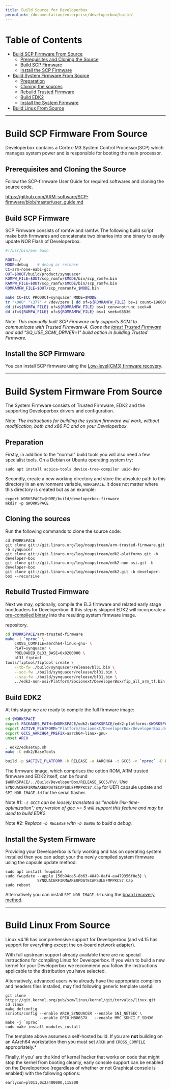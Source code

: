 ```yaml
---
title: Build Source for Developerbox
permalink: /documentation/enterprise/developerbox/build/
---
```

# Table of Contents

   * [Build SCP Firmware From Source](#build-scp-firmware-from-source)
      * [Prerequisites and Cloning the Source](#prerequisites-and-cloning-the-source)
      * [Build SCP Firmware](#build-scp-firmware)
      * [Install the SCP Firmware](#install-the-scp-firmware)
   * [Build System Firmware From Source](#build-system-firmware-from-source)
      * [Preparation](#preparation)
      * [Cloning the sources](#cloning-the-sources)
      * [Rebuild Trusted Firmware](#rebuild-trusted-firmware)
      * [Build EDK2](#build-edk2)
      * [Install the System Firmware](#install-the-system-firmware)
   * [Build Linux From Source](#build-linux-from-source)

<!-- Created by [gh-md-toc](https://github.com/ekalinin/github-markdown-toc) -->

***

# Build SCP Firmware From Source

Developerbox contains a Cortex-M3 System Control Processor(SCP) which manages
system power and is responsible for booting the main processor.

## Prerequisites and Cloning the Source

Follow the SCP-firmware User Guide for required softwares and
cloning the source code.

https://github.com/ARM-software/SCP-firmware/blob/master/user_guide.md

## Build SCP Firmware

SCP Firmware consists of romfw and ramfw. The following build script
make both firmwares and concatenate two binaries into one binary
to easily update NOR Flash of Developerbox.

~~~ sh
#!/usr/bin/env bash

ROOT=./
MODE=debug    # debug or release
CC=arm-none-eabi-gcc
OUT=$ROOT/build/product/synquacer
ROMFW_FILE=$OUT/scp_romfw/$MODE/bin/scp_romfw.bin
RAMFW_FILE=$OUT/scp_ramfw/$MODE/bin/scp_ramfw.bin
ROMRAMFW_FILE=$OUT/scp_romramfw_$MODE.bin

make CC=$CC PRODUCT=synquacer MODE=$MODE
tr "\000" "\377" < /dev/zero | dd of=${ROMRAMFW_FILE} bs=1 count=196608
dd if=${ROMFW_FILE} of=${ROMRAMFW_FILE} bs=1 conv=notrunc seek=0
dd if=${RAMFW_FILE} of=${ROMRAMFW_FILE} bs=1 seek=65536
~~~
Note: *This manually built SCP Firmware only supports SCMI to communicate with Trusted Firmware-A.
      Clone the [latest Trusted Firmware][2] and add "SQ_USE_SCMI_DRIVER=1" build option
      in building Trusted Firmware.*

[2]: https://github.com/ARM-software/arm-trusted-firmware

## Install the SCP Firmware

You can install SCP firmware using the [Low-level(CM3) firmware recovery](../installation/board-recovery.md#low-level-cm3-firmware-recovery).

***

# Build System Firmware From Source

The System Firmware consists of Trusted Firmware, EDK2 and the
supporting Developerbox drivers and configuration.

Note: *The instructions for building the system firmware will work, 
      without modification, both and x86 PC and on your Developerbox.*


## Preparation

Firstly, in addition to the "normal" build tools you will also need a
few specialist tools. On a Debian or Ubuntu operating system try:

~~~
sudo apt install acpica-tools device-tree-compiler uuid-dev
~~~

Secondly, create a new working directory and store the absolute path to
this directory in an environment variable, `WORKSPACE`. It does not
matter where this directory is created but as an example:

~~~
export WORKSPACE=$HOME/build/developerbox-firmware
mkdir -p $WORKSPACE
~~~

## Cloning the sources

Run the following commands to clone the source code:

~~~
cd $WORKSPACE
git clone git://git.linaro.org/leg/noupstream/arm-trusted-firmware.git -b synquacer
git clone git://git.linaro.org/leg/noupstream/edk2-platforms.git -b developer-box
git clone git://git.linaro.org/leg/noupstream/edk2-non-osi.git -b developer-box
git clone git://git.linaro.org/leg/noupstream/edk2.git -b developer-box --recursive
~~~

## Rebuild Trusted Firmware

Next we may, optionally, compile the EL3 firmware and related
early stage bootloaders for Developerbox. If this step is skipped EDK2
will incorporate a [pre-compiled binary][1] into the resulting
system firmware image.

[1]: https://git.linaro.org/leg/noupstream/edk2-non-osi.git/tree/Platform/Socionext/DeveloperBox/README?h=developer-box
repository.

~~~ sh
cd $WORKSPACE/arm-trusted-firmware
make -j `nproc` \
	CROSS_COMPILE=aarch64-linux-gnu- \
	PLAT=synquacer \
	PRELOADED_BL33_BASE=0x8200000 \
	bl31 fiptool
tools/fiptool/fiptool create \
	--tb-fw ./build/synquacer/release/bl31.bin \
	--soc-fw ./build/synquacer/release/bl31.bin \
	--scp-fw ./build/synquacer/release/bl31.bin \
	../edk2-non-osi/Platform/Socionext/DeveloperBox/fip_all_arm_tf.bin
~~~

## Build EDK2

At this stage we are ready to compile the full firmware image:

~~~ sh
cd $WORKSPACE
export PACKAGES_PATH=$WORKSPACE/edk2:$WORKSPACE/edk2-platforms:$WORKSPACE/edk2-non-osi
export ACTIVE_PLATFORM="Platform/Socionext/DeveloperBox/DeveloperBox.dsc"
export GCC5_AARCH64_PREFIX=aarch64-linux-gnu-
unset ARCH

. edk2/edksetup.sh
make -C edk2/BaseTools

build -p $ACTIVE_PLATFORM -b RELEASE -a AARCH64 -t GCC5 -n `nproc` -D X64EMU_ENABLE=TRUE
~~~

The firmware image, which comprises the option ROM, ARM trusted
firmware and EDK2 itself, can be found
`$WORKSPACE/../Build/DeveloperBox/RELEASE_GCC5/FV/`. Use
`SYNQUACERFIRMWAREUPDATECAPSULEFMPPKCS7.Cap` for UEFI capsule update
and `SPI_NOR_IMAGE.fd` for the serial flasher.

Note #1: *`-t GCC5` can be loosely translated as "enable
         link-time-optimization"; any version of gcc >= 5 will
	 support this feature and may be used to build EDK2*.

Note #2: *Replace `-b RELEASE` with `-b DEBUG` to build a debug.*

## Install the System Firmware

Providing your Developerbox is fully working and has on operating system
installed then you can adopt your the newly compiled system firmware
using the capsule update method:

~~~
sudo apt install fwupdate
sudo fwupdate --apply {50b94ce5-8b63-4849-8af4-ea479356f0e3} \
              SYNQUACERFIRMWAREUPDATECAPSULEFMPPKCS7.Cap
sudo reboot
~~~

Alternatively you can install `SPI_NOR_IMAGE.fd` using the [board recovery method](../installation/board-recovery.md).

***

# Build Linux From Source

Linux v4.16 has comprehensive support for Developerbox (and v4.15 has
support for everything except the on-board network adapter).

With full upstream support already available there are no special
instructions for compiling Linux for Developerbox. If you wish to build
a new kernel for your Developerbox we recommend you follow the
instructions applicable to the distribution you have selected.

Alternatively, advanced users who already have the appropriate compilers
and headers files installed, may find following generic template useful:

~~~
git clone https://git.kernel.org/pub/scm/linux/kernel/git/torvalds/linux.git
cd linux
make defconfig
scripts/config --enable ARCH_SYNQUACER --enable SNI_NETSEC \
               --enable GPIO_MB86S7X   --enable MMC_SDHCI_F_SDH30
make -j `nproc`
sudo make install modules_install
~~~

The template above assumes a self-hosted build. If you are **not**
building on an AArch64 workstation then you must set `ARCH` and
`CROSS_COMPILE` appropriately.*

Finally, if you' are the kind of kernel hacker that works on code that
might stop the kernel from booting cleanly, early console support can be
enabled on the Developerbox (regardless of whether or not Graphical
console is enabled) with the following options:

~~~
earlycon=pl011,0x2a400000,115200
~~~
